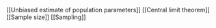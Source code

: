 [[Unbiased estimate of population parameters]]
[[Central limit theorem]]
[[Sample size]]
[[Sampling]]